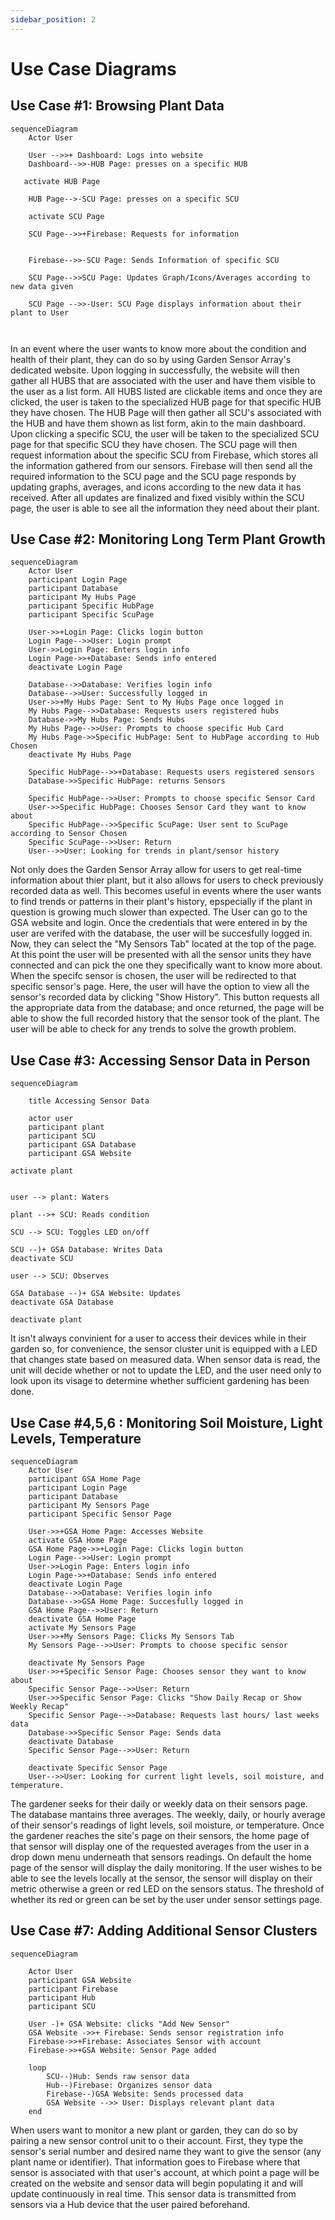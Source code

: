 ```yaml
---
sidebar_position: 2
---
```

# Use Case Diagrams

## Use Case #1: Browsing Plant Data
```mermaid
sequenceDiagram
    Actor User

    User -->>+ Dashboard: Logs into website
    Dashboard-->>-HUB Page: presses on a specific HUB

   activate HUB Page

    HUB Page-->-SCU Page: presses on a specific SCU

    activate SCU Page
    
    SCU Page-->>+Firebase: Requests for information


    Firebase-->>-SCU Page: Sends Information of specific SCU

    SCU Page-->>SCU Page: Updates Graph/Icons/Averages according to new data given

    SCU Page -->>-User: SCU Page displays information about their plant to User
    
    
```

In an event where the user wants to know more about the condition and health of their plant, they can do so by using Garden Sensor Array's dedicated website. Upon logging in successfully, the website will then gather all HUBS that are associated with the user and have them visible to the user as a list form. All HUBS listed are clickable items and once they are clicked, the user is taken to the specialized HUB page for that specific HUB they have chosen. The HUB Page will then gather all SCU's associated with the HUB and have them shown as list form, akin to the main dashboard. Upon clicking a specific SCU, the user will be taken to the specialized SCU page for that specific SCU they have chosen. The SCU page will then request information about the specific SCU from Firebase, which stores all the information gathered from our sensors. Firebase will then send all the required information to the SCU page and the SCU page responds by updating graphs, averages, and icons according to the new data it has received. After all updates are finalized and fixed visibly within the SCU page, the user is able to see all the information they need about their plant.


## Use Case #2: Monitoring Long Term Plant Growth
```mermaid
sequenceDiagram
    Actor User
    participant Login Page
    participant Database 
    participant My Hubs Page
    participant Specific HubPage
    participant Specific ScuPage

    User->>+Login Page: Clicks login button
    Login Page-->>User: Login prompt
    User->>Login Page: Enters login info
    Login Page->>+Database: Sends info entered
    deactivate Login Page

    Database-->>Database: Verifies login info
    Database-->>User: Successfully logged in
    User->>+My Hubs Page: Sent to My Hubs Page once logged in
    My Hubs Page-->>Database: Requests users registered hubs
    Database->>My Hubs Page: Sends Hubs
    My Hubs Page-->>User: Prompts to choose specific Hub Card
    My Hubs Page->>Specific HubPage: Sent to HubPage according to Hub Chosen
    deactivate My Hubs Page

    Specific HubPage-->>+Database: Requests users registered sensors
    Database->>Specific HubPage: returns Sensors

    Specific HubPage-->>User: Prompts to choose specific Sensor Card
    User->>Specific HubPage: Chooses Sensor Card they want to know about
    Specific HubPage-->>Specific ScuPage: User sent to ScuPage according to Sensor Chosen
    Specific ScuPage-->>User: Return
    User-->>User: Looking for trends in plant/sensor history

```

Not only does the Garden Sensor Array allow for users to get real-time information about thier plant, but it also allows for users to check previously recorded data as well. This becomes useful in events where the user wants to find trends or patterns in their plant's history, epspecially if the plant in question is growing much slower than expected. The User can go to the GSA website and login. Once the credentials that were entered in by the user are verifed with the database, the user will be succesfully logged in. Now, they can select the "My Sensors Tab" located at the top of the page. At this point the user will be presented with all the sensor units they have connected and can pick the one they specifically want to know more about. When the specifc sensor is chosen, the user will be redirected to that specific sensor's page. Here, the user will have the option to view all the sensor's recorded data by clicking "Show History". This button requests all the appropriate data from the database; and once returned, the page will be able to show the full recorded history that the sensor took of the plant. The user will be able to check for any trends to solve the growth problem.

## Use Case #3: Accessing Sensor Data in Person
```mermaid
sequenceDiagram

    title Accessing Sensor Data

    actor user
    participant plant
    participant SCU
    participant GSA Database
    participant GSA Website

activate plant


user --> plant: Waters

plant -->+ SCU: Reads condition

SCU --> SCU: Toggles LED on/off

SCU --)+ GSA Database: Writes Data
deactivate SCU

user --> SCU: Observes

GSA Database --)+ GSA Website: Updates
deactivate GSA Database

deactivate plant

```

It isn't always convinient for a user to access their devices while in their garden so, for convenience, the sensor cluster unit is equipped with a LED that changes state based on measured data. When sensor data is read, the unit will decide whether or not to update the LED, and the user need only to look upon its visage to determine whether sufficient gardening has been done. 


## Use Case #4,5,6 : Monitoring Soil Moisture, Light Levels, Temperature

```mermaid
sequenceDiagram
    Actor User
    participant GSA Home Page
    participant Login Page
    participant Database 
    participant My Sensors Page 
    participant Specific Sensor Page

    User->>+GSA Home Page: Accesses Website 
    activate GSA Home Page
    GSA Home Page->>+Login Page: Clicks login button
    Login Page-->>User: Login prompt
    User->>Login Page: Enters login info 
    Login Page->>+Database: Sends info entered 
    deactivate Login Page 
    Database-->>Database: Verifies login info
    Database-->>GSA Home Page: Succesfully logged in
    GSA Home Page-->>User: Return
    deactivate GSA Home Page
    activate My Sensors Page
    User->>+My Sensors Page: Clicks My Sensors Tab
    My Sensors Page-->>User: Prompts to choose specific sensor

    deactivate My Sensors Page
    User->>+Specific Sensor Page: Chooses sensor they want to know about
    Specific Sensor Page-->>User: Return
    User->>Specific Sensor Page: Clicks "Show Daily Recap or Show Weekly Recap"
    Specific Sensor Page-->>Database: Requests last hours/ last weeks data 
    Database->>Specific Sensor Page: Sends data
    deactivate Database 
    Specific Sensor Page-->>User: Return

    deactivate Specific Sensor Page
    User-->>User: Looking for current light levels, soil moisture, and temperature. 

```

The gardener seeks for their daily or weekly data on their sensors page. The database mantains three averages. The weekly, daily, or hourly average of their sensor's readings of light levels, soil moisture, or temperature. Once the gardener reaches the site's page on their sensors, the home page of that sensor will display one of the requested averages from the user in a drop down menu underneath that sensors readings. On default the home page of the sensor will display the daily monitoring. If the user wishes to be able to see the levels locally at the sensor, the sensor will display on their metric otherwise a green or red LED on the sensors status. The threshold of whether its red or green can be set by the user under sensor settings page. 


## Use Case #7: Adding Additional Sensor Clusters
```mermaid
sequenceDiagram

    Actor User
    participant GSA Website
    participant Firebase
    participant Hub
    participant SCU
    
    User -)+ GSA Website: clicks "Add New Sensor"
    GSA Website ->>+ Firebase: Sends sensor registration info
    Firebase->>+Firebase: Associates Sensor with account
    Firebase->>+GSA Website: Sensor Page added
    
    loop
        SCU--)Hub: Sends raw sensor data
        Hub--)Firebase: Organizes sensor data
        Firebase--)GSA Website: Sends processed data
        GSA Website -->> User: Displays relevant plant data
    end
```

When users want to monitor a new plant or garden, they can do so by pairing a new sensor control unit to o their account. First, they type the sensor's serial number and desired name they want to give the sensor (any plant name or identifier). That information goes to Firebase where that sensor is associated with that user's account, at which point a page will be created on the website and sensor data will begin populating it and will update continuously in real time. This sensor data is transmitted from sensors via a Hub device that the user paired beforehand. 
